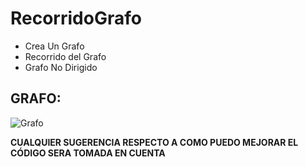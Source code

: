 # RecorridoGrafo
  - Crea Un Grafo
  - Recorrido del Grafo
  - Grafo No Dirigido

## GRAFO:

![Grafo](https://user-images.githubusercontent.com/33836632/91931151-4258d400-eca8-11ea-95c0-94e6bc7b07fa.PNG)


**CUALQUIER SUGERENCIA RESPECTO A COMO PUEDO MEJORAR EL CÓDIGO SERA TOMADA EN CUENTA**


